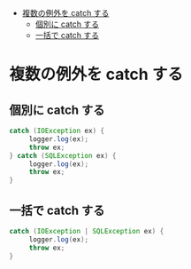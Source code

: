- [複数の例外を catch する](#複数の例外を-catch-する)
  - [個別に catch する](#個別に-catch-する)
  - [一括で catch する](#一括で-catch-する)


# 複数の例外を catch する

## 個別に catch する

```java
catch (IOException ex) {
     logger.log(ex);
     throw ex;
} catch (SQLException ex) {
     logger.log(ex);
     throw ex;
}
```


## 一括で catch する

```java
catch (IOException | SQLException ex) {
     logger.log(ex);
     throw ex;
}
```






